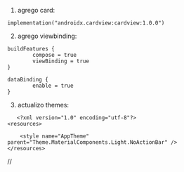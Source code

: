1. agrego card:

```
implementation("androidx.cardview:cardview:1.0.0")
```

2. agrego viewbinding:

```
buildFeatures {
        compose = true
        viewBinding = true
}

dataBinding {
        enable = true
}
```

3. actualizo themes:

```
   <?xml version="1.0" encoding="utf-8"?>
<resources>

    <style name="AppTheme" parent="Theme.MaterialComponents.Light.NoActionBar" />
</resources>
```

//
   
 
 
